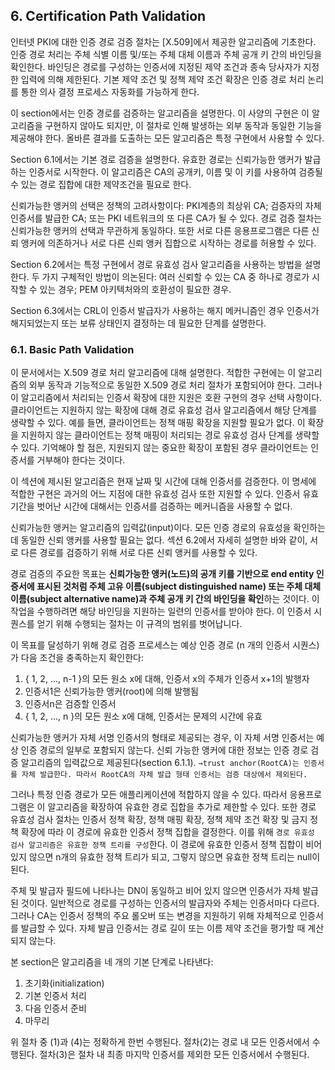 ## 6. Certification Path Validation   

인터넷 PKI에 대한 인증 경로 검증 절차는 [X.509]에서 제공한 알고리즘에 기초한다. 인증 경로 처리는 주체 식별 이름 및/또는 주체 대체 이름과 주체 공개 키 간의 바인딩을 확인한다. 바인딩은 경로를 구성하는 인증서에 지정된 제약 조건과 종속 당사자가 지정한 입력에 의해 제한된다. 기본 제약 조건 및 정책 제약 조건 확장은 인증 경로 처리 논리를 통한 의사 결정 프로세스 자동화를 가능하게 한다. 

이 section에서는 인증 경로를 검증하는 알고리즘을 설명한다. 이 사양의 구현은 이 알고리즘을 구현하지 않아도 되지만, 이 절차로 인해 발생하는 외부 동작과 동일한 기능을 제공해야 한다. 올바른 결과를 도출하는 모든 알고리즘은 특정 구현에서 사용할 수 있다. 

Section 6.1에서는 기본 경로 검증을 설명한다. 유효한 경로는 신뢰가능한 앵커가 발급하는 인증서로 시작한다. 이 알고리즘은 CA의 공개키, 이름 및 이 키를 사용하여 검증될 수 있는 경로 집합에 대한 제약조건을 필요로 한다.

신뢰가능한 앵커의 선택은 정책의 고려사항이다: PKI계층의 최상위 CA; 검증자의 자체 인증서를 발급한 CA; 또는 PKI 네트워크의 또 다른 CA가 될 수 있다. 경로 검증 절차는 신뢰가능한 앵커의 선택과 무관하게 동일하다. 또한 서로 다른 응용프로그램은 다른 신뢰 앵커에 의존하거나 서로 다른 신뢰 앵커 집합으로 시작하는 경로를 허용할 수 있다.

Section 6.2에서는 특정 구현에서 경로 유효성 검사 알고리즘을 사용하는 방법을 설명한다. 두 가지 구체적인 방법이 의논된다: 여러 신뢰할 수 있는 CA 중 하나로 경로가 시작할 수 있는 경우; PEM 아키텍처와의 호환성이 필요한 경우.

Section 6.3에서는 CRL이 인증서 발급자가 사용하는 해지 메커니즘인 경우 인증서가 해지되었는지 또는 보류 상태인지 결정하는 데 필요한 단계를 설명한다.

### 6.1. Basic Path Validation    

이 문서에서는 X.509 경로 처리 알고리즘에 대해 설명한다. 적합한  구현에는 이 알고리즘의 외부 동작과 기능적으로 동일한 X.509 경로 처리 절차가 포함되어야 한다. 그러나 이 알고리즘에서 처리되는 인증서 확장에 대한 지원은 호환 구현의 경우 선택 사항이다.  클라이언트는 지원하지 않는 확장에 대해 경로 유효성 검사 알고리즘에서 해당 단계를 생략할 수 있다. 예를 들면, 클라이언트는 정책 매핑 확장을 지원할 필요가 없다. 이 확장을 지원하지 않는 클라이언트는 정책 매핑이 처리되는 경로 유효성 검사 단계를 생략할 수 있다. 기억해야 할 점은, 지원되지 않는 중요한 확장이 포함된 경우 클라이언트는 인증서를 거부해야 한다는 것이다.

이 섹션에 제시된 알고리즘은 현재 날짜 및 시간에 대해 인증서를 검증한다. 이 명세에 적합한 구현은 과거의 어느 지점에 대한 유효성 검사 또한 지원할 수 있다. 인증서 유효 기간을 벗어난 시간에 대해서는 인증서를 검증하는 메커니즘을 사용할 수 없다.

신뢰가능한 앵커는 알고리즘의 입력값(input)이다. 모든 인증 경로의 유효성을 확인하는 데 동일한 신뢰 앵커를 사용할 필요는 없다. 섹션 6.2에서 자세히 설명한 바와 같이, 서로 다른 경로를 검증하기 위해 서로 다른 신뢰 앵커를 사용할 수 있다.

경로 검증의 주요한 목표는 <b>신뢰가능한 앵커(노드)의 공개 키를 기반으로 end entity 인증서에 표시된 것처럼 주체 고유 이름(subject distinguished name) 또는 주체 대체 이름(subject alternative name)과 주체 공개 키 간의 바인딩을 확인</b>하는 것이다. 이 작업을 수행하려면 해당 바인딩을 지원하는 일련의 인증서를 받아야 한다. 이 인증서 시퀀스를 얻기 위해 수행되는 절차는 이 규격의 범위를 벗어납니다.

이 목표를 달성하기 위해 경로 검증 프로세스는 예상 인증 경로 (n 개의 인증서 시퀀스)가 다음 조건을 충족하는지 확인한다:   
1. { 1, 2, ..., n-1 }의 모든 원소 x에 대해, 인증서 x의 주체가 인증서 x+1의 발행자
2. 인증서1은 신뢰가능한 앵커(root)에 의해 발행됨
3. 인증서n은 검증할 인증서
4. { 1, 2, ..., n }의 모든 원소 x에 대해, 인증서는 문제의 시간에 유효

신뢰가능한 앵커가 자체 서명 인증서의 형태로 제공되는 경우, 이 자체 서명 인증서는 예상 인증 경로의 일부로 포함되지 않는다. 신뢰 가능한 앵커에 대한 정보는 인증 경로 검증 알고리즘의 입력값으로 제공된다(section 6.1.1). `→trust anchor(RootCA)는 인증서를 자체 발급한다. 따라서 RootCA의 자체 발급 형태 인증서는 검증 대상에서 제외된다.`

그러나 특정 인증 경로가 모든 애플리케이션에 적합하지 않을 수 있다. 따라서 응용프로그램은 이 알고리즘을 확장하여 유효한 경로 집합을 추가로 제한할 수 있다. 또한 경로 유효성 검사 절차는 인증서 정책 확장, 정책 매핑 확장, 정책 제약 조건 확장 및 금지 정책 확장에 따라 이 경로에 유효한 인증서 정책 집합을 결정한다. 이를 위해 `경로 유효성 검사 알고리즘은 유효한 정책 트리를 구성`한다. 이 경로에 유효한 인증서 정책 집합이 비어 있지 않으면 n개의 유효한 정책 트리가 되고, 그렇지 않으면 유효한 정책 트리는 null이 된다.

주체 및 발급자 필드에 나타나는 DN이 동일하고 비어 있지 않으면 인증서가 자체 발급된 것이다. 일반적으로 경로를 구성하는 인증서의 발급자와 주체는 인증서마다 다르다. 그러나 CA는 인증서 정책의 주요 롤오버 또는 변경을 지원하기 위해 자체적으로 인증서를 발급할 수 있다. 자체 발급 인증서는 경로 길이 또는 이름 제약 조건을 평가할 때 계산되지 않는다.

본 section은 알고리즘을 네 개의 기본 단계로 나타낸다:
1. 초기화(initialization)
2. 기본 인증서 처리
3. 다음 인증서 준비 
4. 마무리   

위 절차 중 (1)과 (4)는 정확하게 한번 수행된다. 절차(2)는 경로 내 모든 인증서에서 수행된다. 절차(3)은 절차 내 최종 마지막 인증서를 제외한 모든 인증서에서 수행된다. 